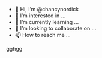 - 👋 Hi, I’m @chancynordick
- 👀 I’m interested in ...
- 🌱 I’m currently learning ...
- 💞️ I’m looking to collaborate on ...
- 📫 How to reach me ...

<!---
chancynordick/chancynordick is a ✨ special ✨ repository because its `README.md` (this file) appears on your GitHub profile.
You can click the Preview link to take a look at your changes.
--->gghgg
